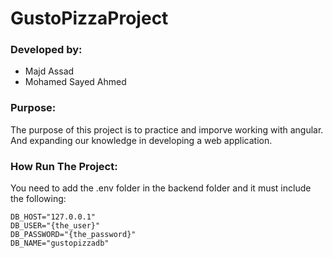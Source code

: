 # GustoPizzaProject

### Developed by:
* Majd Assad
* Mohamed Sayed Ahmed

### Purpose:
The purpose of this project is to practice and imporve working with angular.
And expanding our knowledge in developing a web application.

### How Run The Project:
You need to add the .env folder in the backend folder and it must include the following:
```
DB_HOST="127.0.0.1"
DB_USER="{the_user}"
DB_PASSWORD="{the_password}"
DB_NAME="gustopizzadb"
```
